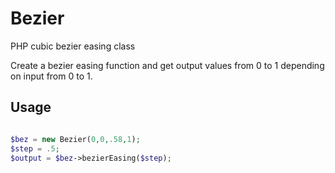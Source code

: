 # Bezier
PHP cubic bezier easing class

Create a bezier easing function and get output values from 0 to 1 depending on input from 0 to 1.
## Usage

```php

$bez = new Bezier(0,0,.58,1);
$step = .5;
$output = $bez->bezierEasing($step);

```
